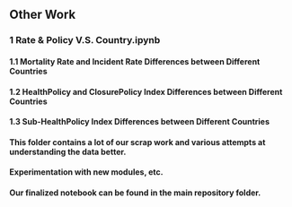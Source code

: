## Other Work
### 1 Rate & Policy V.S. Country.ipynb
#### 1.1 Mortality Rate and Incident Rate Differences between Different Countries
#### 1.2 HealthPolicy and ClosurePolicy Index Differences between Different Countries
#### 1.3 Sub-HealthPolicy Index Differences between Different Countries

#### This folder contains a lot of our scrap work and various attempts at understanding the data better. 
#### Experimentation with new modules, etc.
#### Our finalized notebook can be found in the main repository folder.
